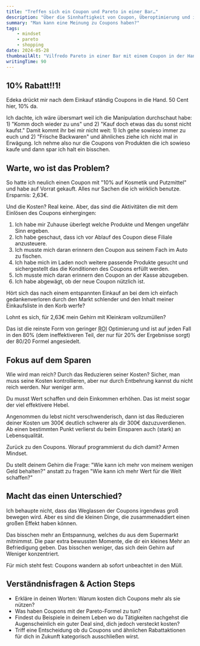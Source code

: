 ```yaml
---
title: "Treffen sich ein Coupon und Pareto in einer Bar…"
description: "Über die Sinnhaftigkeit von Coupon, Überoptimierung und ihren Einfluss auf dein Mindset."
summary: "Man kann eine Meinung zu Coupons haben?"
tags:
    - mindset
    - pareto
    - shopping
date: 2024-05-28
thumbnailAlt: "Vilfredo Pareto in einer Bar mit einem Coupon in der Hand"
writingTime: 90
---
```


## 10% Rabatt!!1!

Edeka drückt mir nach dem Einkauf ständig Coupons in die Hand.
50 Cent hier, 10% da.

Ich dachte, ich wäre übersmart weil ich die Manipulation durchschaut habe:
    1) "Komm doch wieder zu uns" und 2) "Kauf doch etwas das du sonst nicht
kaufst."
Damit kommt ihr bei mir nicht weit: 1) Ich gehe sowieso immer zu euch und 2)
"Frische Backwaren" und ähnliches ziehe ich nicht mal in Erwägung.
Ich nehme also nur die Coupons von Produkten die ich sowieso kaufe und dann
spar ich halt ein bisschen.

## Warte, wo ist das Problem?

So hatte ich neulich einen Coupon mit "10% auf Kosmetik und Putzmittel" und
habe auf Vorrat gekauft. Alles nur Sachen die ich wirklich benutze.
Ersparnis: 2,63€.

Und die Kosten?
Real keine.
Aber, das sind die Aktivitäten die mit dem Einlösen des Coupons
einhergingen:

1. Ich habe mir Zuhause überlegt welche Produkte und Mengen ungefähr Sinn
   ergeben.
2. Ich habe geschaut, dass ich vor Ablauf des Coupon diese Filiale
   anzusteuere.
3. Ich musste mich daran erinnern den Coupon aus seinem Fach im Auto zu
   fischen.
4. Ich habe mich im Laden noch weitere passende Produkte gesucht und
    sichergestellt das die Konditionen des Coupons erfüllt werden.
5. Ich musste mich daran erinnern den Coupon an der Kasse abzugeben.
6. Ich habe abgewägt, ob der neue Coupon nützlich ist.

Hört sich das nach einem entspannten Einkauf an bei dem ich einfach
gedankenverloren durch den Markt schlender und den Inhalt meiner
Einkaufsliste in den Korb werfe?

Lohnt es sich, für 2,63€ mein Gehirn mit Kleinkram vollzumüllen?

Das ist die reinste Form von geringer
<abbr title="Return on Investment = Redite auf Investment">ROI</abbr>
Optimierung und ist auf jeden Fall in den 80% (dem ineffektiveren Teil,
der nur für 20% der Ergebnisse sorgt) der 80/20 Formel angesiedelt.

## Fokus auf dem Sparen

Wie wird man reich?
Durch das Reduzieren seiner Kosten?
Sicher, man muss seine Kosten kontrollieren, aber nur durch Entbehrung
kannst du nicht reich werden.
Nur weniger arm.

Du musst Wert schaffen und dein Einkommen erhöhen.
Das ist meist sogar der viel effektivere Hebel.

Angenommen du lebst nicht verschwenderisch, dann ist das Reduzieren
deiner Kosten um 300€ deutlich schwerer als dir 300€ dazuzuverdienen.
Ab einen bestimmten Punkt verlierst du beim Einsparen auch (stark) an Lebensqualität.

Zurück zu den Coupons.
Worauf programmierst du dich damit?
Armen Mindset.

Du stellt deinem Gehirn die Frage:
"Wie kann ich mehr von meinem wenigen Geld behalten?" anstatt zu fragen
"Wie kann ich mehr Wert für die Welt schaffen?"

## Macht das einen Unterschied?

Ich behaupte nicht, dass das Weglassen der Coupons irgendwas groß bewegen
wird.
Aber es sind die kleinen Dinge, die zusammenaddiert einen großen Effekt
haben können.

Das bisschen mehr an Entspannung, welches du aus dem Supermarkt mitnimmst.
Die paar extra bewussten Momente, die dir ein kleines Mehr an Befriedigung geben.
Das bisschen weniger, das sich dein Gehirn auf Weniger konzentriert.

Für mich steht fest:
Coupons wandern ab sofort unbeachtet in den Müll.

## Verständnisfragen & Action Steps

- Erkläre in deinen Worten: Warum kosten dich Coupons mehr
als sie nützen?
- Was haben Coupons mit der Pareto-Formel zu tun?
- Findest du Beispiele in deinem Leben wo du Tätigkeiten nachgehst die
Augenscheinlich ein guter Deal sind, dich jedoch versteckt kosten?
- Triff eine Entscheidung ob du Coupons und ähnlichen Rabattaktionen für 
dich in Zukunft kategorisch ausschließen wirst.
